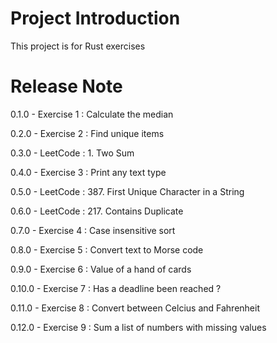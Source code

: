 # Project Introduction

This project is for Rust exercises

# Release Note

0.1.0 - Exercise 1 : Calculate the median

0.2.0 - Exercise 2 : Find unique items

0.3.0 - LeetCode : 1. Two Sum

0.4.0 - Exercise 3 : Print any text type

0.5.0 - LeetCode : 387. First Unique Character in a String

0.6.0 - LeetCode : 217. Contains Duplicate

0.7.0 - Exercise 4 : Case insensitive sort

0.8.0 - Exercise 5 : Convert text to Morse code

0.9.0 - Exercise 6 : Value of a hand of cards

0.10.0 - Exercise 7 : Has a deadline been reached ?

0.11.0 - Exercise 8 : Convert between Celcius and Fahrenheit

0.12.0 - Exercise 9 : Sum a list of numbers with missing values
